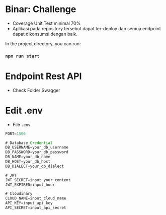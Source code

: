 # Binar: Challenge

- Coverage Unit Test minimal 70%
- Aplikasi pada repository tersebut dapat ter-deploy dan semua endpoint dapat dikonsumsi dengan baik.

In the project directory, you can run:

### `npm run start`

# Endpoint Rest API

- Check Folder Swagger

# Edit .env

- File `.env`

```typescript
PORT=1500

# Database Credential
DB_USERNAME=your_db_username
DB_PASSWORD=your_db_password
DB_NAME=your_db_name
DB_HOST=your_db_host
DB_DIALECT=your_db_dialect

# JWT
JWT_SECRET=input_your_content
JWT_EXPIRED=input_hour

# Cloudinary
CLOUD_NAME=input_cloud_name
API_KEY=input_api_key
API_SECRET=input_api_secret
```
